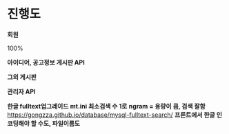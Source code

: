 # 진행도

**회원** 

100%


**아이디어, 공고정보 게시판 API**

**그외 게시판**

**관리자 API**



**한글 fulltext업그레이드**
**mt.ini 최소검색 수 1로**
**ngram = 용량이 큼, 검색 잘함**
https://gongzza.github.io/database/mysql-fulltext-search/
**프론트에서 한글 인코딩해야 할 수도, 파일이름도**